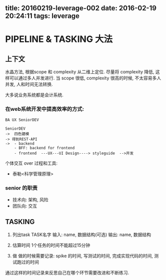 title: 20160219-leverage-002
date: 2016-02-19 20:24:11
tags: leverage
---


# PIPELINE & TASKING 大法

## 上下文

水晶方法, 根据scope 和 complexity 从二维上定位. 
尽量将 complexity 降低, 这样可以通过多人并发进行.
当 scope 很低, complexity 很高的时候, 不太容易多人并发, 人和时间无法转换.

大多说业务系统都是会计系统. 

### 在web系统开发中提高效率的方式:

```
BA UX SeniorDEV 

SeniorDEV
->  四色建模 
-> 得到REST-API 
->  - backend
    - BFF: backend for frontend
    - frontend  ---UX---UI Design----> styleguide  -->开发 
```

个体交互 over 过程和工具:     
- 泰勒<科学管理原理>

### senior 的职责

- 技术向: 架构, 风险
- 团队向: 交互


## TASKING

1. 列出task
TASK名字
输入: name, 数据结构(可选)
输出: name, 数据结构

2. 估算时间
1个任务的时间不能超过15分钟

3. 做
做的时候需要记录: spike 的时间, 写测试的时间, 完成实现代码的时间, 测试跑过的时间

通过这样的时间记录来反思自己在哪个环节需要改进和不断练习.